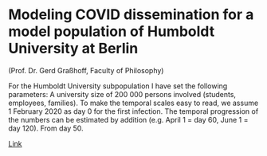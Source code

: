 # Modeling COVID dissemination for a model population of Humboldt University at Berlin

(Prof. Dr. Gerd Graßhoff, Faculty of Philosophy) 

For the Humboldt University subpopulation I have set the following parameters: A university size of 200 000 persons involved (students, employees, families). To make the temporal scales easy to read, we assume 1 February 2020 as day 0 for the first infection. The temporal progression of the numbers can be estimated by addition (e.g. April 1 = day 60, June 1 = day 120). From day 50.  


[Link](http://gabgoh.github.io/COVID/)

